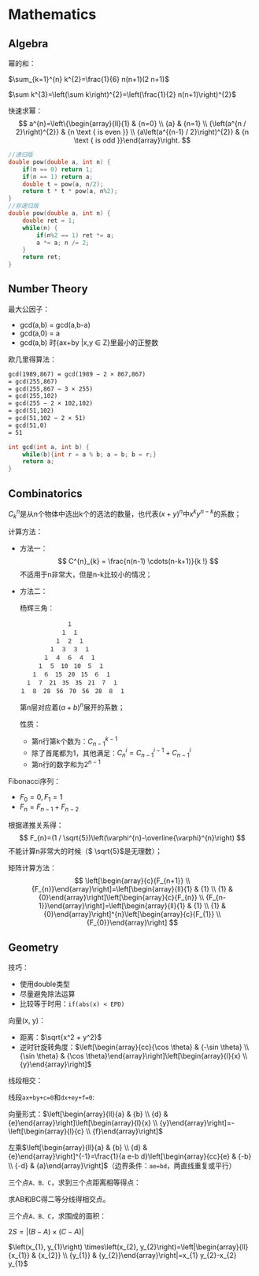 # Mathematics

## Algebra 

幂的和：

$\sum_{k=1}^{n} k^{2}=\frac{1}{6} n(n+1)(2 n+1)$

$\sum k^{3}=\left(\sum k\right)^{2}=\left(\frac{1}{2} n(n+1)\right)^{2}$

快速求幂：
$$
a^{n}=\left\{\begin{array}{ll}{1} & {n=0} \\ {a} & {n=1} \\ {\left(a^{n / 2}\right)^{2}} & {n \text { is even }} \\ {a\left(a^{(n-1) / 2}\right)^{2}} & {n \text { is odd }}\end{array}\right.
$$

```c++
//递归版
double pow(double a, int n) {
    if(n == 0) return 1;
    if(n == 1) return a;
    double t = pow(a, n/2);
    return t * t * pow(a, n%2);
}
//非递归版
double pow(double a, int n) {
    double ret = 1;
    while(n) {
        if(n%2 == 1) ret *= a;
        a *= a; n /= 2;
    }
    return ret;
}
```

## Number Theory 

最大公因子：

* gcd(a,b) = gcd(a,b-a)
*  gcd(a,0) = a
*  gcd(a,b) 时{ax+by |x,y ∈ Z}里最小的正整数

欧几里得算法：

```reStructuredText
gcd(1989,867) = gcd(1989 − 2 × 867,867)
= gcd(255,867)
= gcd(255,867 − 3 × 255)
= gcd(255,102)
= gcd(255 − 2 × 102,102)
= gcd(51,102)
= gcd(51,102 − 2 × 51)
= gcd(51,0)
= 51
```

```c++
int gcd(int a, int b) {
    while(b){int r = a % b; a = b; b = r;}
    return a;
}
```

## Combinatorics

$C^{n}_{k}$是从n个物体中选出k个的选法的数量，也代表$(x+y)^{n}$中$x^{k}y^{n-k}$的系数；

计算方法：

* 方法一：
  $$
  C^{n}_{k} = \frac{n(n-1) \cdots(n-k+1)}{k !}
  $$
  不适用于n非常大，但是n-k比较小的情况；

* 方法二：

  杨辉三角：

  ```
  　　　　　　　　１
  　　　　　　　１　１
  　　　　　　１　２　１
  　　　　　１　３　３　１
  　　　　１　４　６　４　１
  　　　１　５　10　10　５　１
  　　１　６　15　20　15　６　１
  　１　７　21　35　35　21　７　１
  １　８　28　56　70　56　28　８　１
  ```

  第n层对应着$(a+b)^{n}$展开的系数；

  性质：

  * 第n行第k个数为：$C^{k-1}_{n-1}$
  * 除了首尾都为1，其他满足：$C^{i}_{n} = C^{i-1}_{n-1} + C^{i}_{n-1}$
  * 第n行的数字和为$2^{n-1}$

Fibonacci序列：

* $F_0 = 0, F_1 = 1$
* $F_n = F_{n-1} + F_{n-2}$

根据递推关系得：
$$
F_{n}=(1 / \sqrt{5})\left(\varphi^{n}-\overline{\varphi}^{n}\right)
$$
不能计算n非常大的时候（$ \sqrt{5}$是无理数）；

矩阵计算方法：
$$
\left[\begin{array}{c}{F_{n+1}} \\ {F_{n}}\end{array}\right]=\left[\begin{array}{ll}{1} & {1} \\ {1} & {0}\end{array}\right]\left[\begin{array}{c}{F_{n}} \\ {F_{n-1}}\end{array}\right]=\left[\begin{array}{ll}{1} & {1} \\ {1} & {0}\end{array}\right]^{n}\left[\begin{array}{c}{F_{1}} \\ {F_{0}}\end{array}\right]
$$

## Geometry

技巧：

* 使用double类型
* 尽量避免除法运算
* 比较等于时用：`if(abs(x) < EPD)`



向量(x, y)：

* 距离：$\sqrt{x^2 + y^2}$
* 逆时针旋转角度：$\left[\begin{array}{cc}{\cos \theta} & {-\sin \theta} \\ {\sin \theta} & {\cos \theta}\end{array}\right]\left[\begin{array}{l}{x} \\ {y}\end{array}\right]$



线段相交：

线段`ax+by+c=0`和`dx+ey+f=0`:

向量形式：$\left[\begin{array}{ll}{a} & {b} \\ {d} & {e}\end{array}\right]\left[\begin{array}{l}{x} \\ {y}\end{array}\right]=-\left[\begin{array}{l}{c} \\ {f}\end{array}\right]$

左乘$\left[\begin{array}{ll}{a} & {b} \\ {d} & {e}\end{array}\right]^{-1}=\frac{1}{a e-b d}\left[\begin{array}{cc}{e} & {-b} \\ {-d} & {a}\end{array}\right]$（边界条件：`ae=bd`，两直线重复或平行）



三个点`A、B、C`，求到三个点距离相等得点：

求AB和BC得二等分线得相交点。



三个点`A、B、C`，求围成的面积：

$2 S=|(B-A) \times(C-A)|$

$\left(x_{1}, y_{1}\right) \times\left(x_{2}, y_{2}\right)=\left|\begin{array}{ll}{x_{1}} & {x_{2}} \\ {y_{1}} & {y_{2}}\end{array}\right|=x_{1} y_{2}-x_{2} y_{1}$

